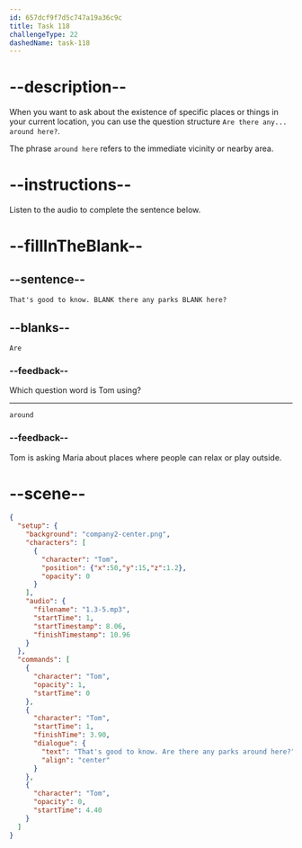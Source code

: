 ```yaml
---
id: 657dcf9f7d5c747a19a36c9c
title: Task 118
challengeType: 22
dashedName: task-118
---
```


# --description--

When you want to ask about the existence of specific places or things in your current location, you can use the question structure `Are there any... around here?`.

The phrase `around here` refers to the immediate vicinity or nearby area.

# --instructions--

Listen to the audio to complete the sentence below.

# --fillInTheBlank--

## --sentence--

`That's good to know. BLANK there any parks BLANK here?`

## --blanks--

`Are`

### --feedback--

Which question word is Tom using?

---

`around`

### --feedback--

Tom is asking Maria about places where people can relax or play outside.

# --scene--

```json
{
  "setup": {
    "background": "company2-center.png",
    "characters": [
      {
        "character": "Tom",
        "position": {"x":50,"y":15,"z":1.2},
        "opacity": 0
      }
    ],
    "audio": {
      "filename": "1.3-5.mp3",
      "startTime": 1,
      "startTimestamp": 8.06,
      "finishTimestamp": 10.96
    }
  },
  "commands": [
    {
      "character": "Tom",
      "opacity": 1,
      "startTime": 0
    },
    {
      "character": "Tom",
      "startTime": 1,
      "finishTime": 3.90,
      "dialogue": {
        "text": "That's good to know. Are there any parks around here?",
        "align": "center"
      }
    },
    {
      "character": "Tom",
      "opacity": 0,
      "startTime": 4.40
    }
  ]
}
```
